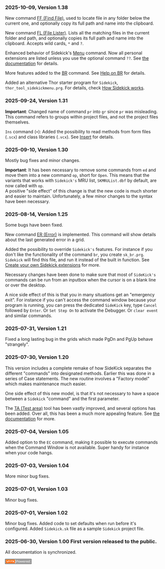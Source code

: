 ### 2025-10-09, Version 1.38

New command [FF (Find File)](documents/skff.md), used to locate file in any folder below the current one, and optionally copy its full path and name into the clipboard. 

New command [FL (File Lister)](documents/skfl.md). Lists all the matching files in the current folder and path, and optionally copies its full path and name into the clipboard. Accepts wild cards, `*` and `?`. 

Enhanced behavior of Sidekick's [Menu](documents/skmnu.md) command. Now all personal extensions are listed unless you use the optional command `??`. See [the documentation](documents/skmnu.md) for details.  

More features added to the [BR](documents/skbr.md) command. See [Help on BR](documents/skbr.md) for details.  

Added an alternative Thor starter program for `Sidekick`, `thor_tool_sidekickmenu.prg`. For details, check [How Sidekick works](documents/skhow.md).  

### 2025-09-24, Version 1.31

**Important**: Changed name of command `pr` into `gr` since `pr` was misleading. This command refers to groups within project files, and not the project files themselves.

`Ins` command (`+`): Added the possibility to read methods from form files (`.scx`) and class libraries (`.vcx`). See [Insert](documents/skins.md) for details.

### 2025-09-10, Version 1.30

Mostly bug fixes and minor changes.  

**Important**: It has been necessary to remove some commands from `ed` and move them into a new command `op`, short for `Open`. This means that the variants that works with `Sidekick's` MRU list, `SKMRUList.dbf` by default, are now called with `op`.  
A positive "side effect" of this change is that the new code is much shorter and easier to maintain. Unfortunately, a few minor changes to the syntax have been necessary.

### 2025-08-14, Version 1.25

Some bugs have been fixed.  

New command [ER (Error)](documents/skerr.md) is implemented. This command will show details about the last generated error in a grid.  

Added the possibility to override `Sidekick's` features. For instance if you don't like the functionality of the command `br`, you create `sk_br.prg`. `Sidekick` will find this file, and run it instead of the built in function. See [Create your own Sidekick extensions](documents/skext.md) for more.

Necessary changes have been done to make sure that most of `SideKick's` commands can be run from an inputbox when the cursor is on a blank line or over the desktop.  

A nice side effect of this is that you in many situations get an "emergency exit". For instance if you can't access the command window because your program is running, you can press the dedicated `SideKick` key, type `Cancel` followed by `Enter`. Or `Set Step On` to activate the Debugger. Or `clear event` and similar commands.

### 2025-07-31, Version 1.21
Fixed a long lasting bug in the grids which made PgDn and PgUp behave "strangely". 

### 2025-07-30, Version 1.20
This version includes a complete remake of how SideKick separates the different "commands" into designated methods. Earlier this was done in a series of Case statements. The new routine involves a "Factory model" which makes maintenance much easier.  

One side effect of this new model, is that it's not necessary to have a space between a `Sidekick` "command" and the first parameter.  

The [TA (Test area)](documents/skta.md) tool has been vastly improved, and several options has been added. Over all, this has been a much more appealing feature. See [the documentation](documents/skta.md) for more.  



### 2025-07-04, Version 1.05
Added option to the `EC` command, making it possible to execute commands when the Command Window is not available. Super handy for instance when your code hangs.

### 2025-07-03, Version 1.04
More minor bug fixes.

### 2025-07-01, Version 1.03
Minor bug fixes.

### 2025-07-01, Version 1.02

Minor bug fixes. Added code to set defaults when run before it's configured.
Added `Sidekick.sk` file as a sample `Sidekick` project file.

### 2025-06-30, Version 1.00 First version released to the public.

All documentation is synchronized.



 

![Picture](./documents/Images/vfpxpoweredby_alternative.gif)
